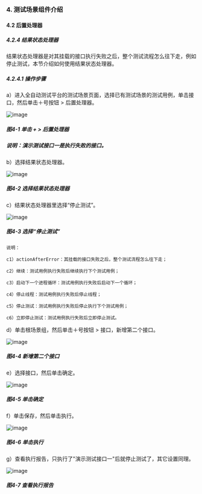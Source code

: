 ### 4. 测试场景组件介绍

#### 4.2 后置处理器

##### 4.2.4 结果状态处理器

结果状态处理器是对其挂载的接口执行失败之后，整个测试流程怎么往下走，例如停止测试，本节介绍如何使用结果状态处理器。

##### 4.2.4.1 操作步骤

a）进入全自动测试平台的测试场景页面，选择已有测试场景的测试用例，单击接口，然后单击＋号按钮 > 后置处理器。

![image](https://user-images.githubusercontent.com/79617492/191934467-33b0cc2c-0cc9-4291-8754-574c3f8d10c5.png)

##### 图4-1 单击 + > 后置处理器

##### 说明：演示测试接口一是执行失败的接口。

b）选择结果状态处理器。

![image](https://user-images.githubusercontent.com/79617492/191934484-127db499-d062-45e7-a1f0-b99d6880a573.png)

##### 图4-2 选择结果状态处理器

c）结果状态处理器里选择“停止测试”。

![image](https://user-images.githubusercontent.com/79617492/191934500-3fdecc15-7ba8-4b2b-bc3f-eaf67f17b705.png)

##### 图4-3 选择“停止测试”

```
说明：

c1）actionAfterError：其挂载的接口失败之后，整个测试流程怎么往下走；

c2）继续：测试用例执行失败后继续执行下个测试用例；

c3）启动下一个进程循环：测试用例执行失败后启动下一个循环；

c4）停止线程：测试用例执行失败后停止线程；

c5）停止测试：测试用例执行失败后停止执行下个测试用例；

c6）立即停止测试：测试用例执行失败后立即停止测试。
```

d）单击根场景组，然后单击＋号按钮 > 接口，新增第二个接口。

![image](https://user-images.githubusercontent.com/79617492/191934526-6148d0a0-2706-4087-aecf-3e3cd11e82fd.png)

##### 图4-4 新增第二个接口

e）选择接口，然后单击确定。

![image](https://user-images.githubusercontent.com/79617492/191934547-e3058a24-e3f4-46d0-977a-64576462cab0.png)

##### 图4-5 单击确定

f）单击保存，然后单击执行。

![image](https://user-images.githubusercontent.com/79617492/191934563-60e3869b-4e2c-4489-85dc-06cafc42412f.png)

##### 图4-6 单击执行

g）查看执行报告，只执行了"演示测试接口一"后就停止测试了，其它设置同理。

![image](https://user-images.githubusercontent.com/79617492/191934586-afad667f-894c-48fe-aaae-7e3e3eae9e1b.png)

##### 图4-7 查看执行报告
